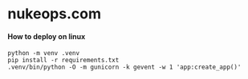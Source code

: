 # nukeops.com

#### How to deploy on linux
```
python -m venv .venv
pip install -r requirements.txt
.venv/bin/python -O -m gunicorn -k gevent -w 1 'app:create_app()'
```
